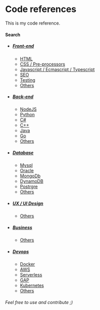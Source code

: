 # Code references
This is my code reference.

#### Search
  - ##### [Front-end](/)
    * [HTML](/)
    * [CSS / Pre-processors](/)
    * [Javascript / Ecmascript / Typescript](/)
    * [SEO](/)
    * [Testing](/)
    * [Others](/)
  - ##### [Back-end](/)
    * [NodeJS](/)
    * [Python](/)
    * [C#](/)
    * [C++](/)
    * [Java](/)
    * [Go](/)
    * [Others](/)
  - ##### [Database](/)
    * [Mysql](/)
    * [Oracle](/)
    * [MongoDb](/)
    * [DynamoDB](/)
    * [Postrgre](/)
    * [Others](/)
  - ##### [UX / UI Design](/)
    * [Others](/)
  - ##### [Business](/)
    * [Others](/)
  - ##### [Devops](/)
    * [Docker](/)
    * [AWS](/)
    * [Serverless](/)
    * [GAP](/)
    * [Kubernetes](/)
    * [Others](/)

###### Feel free to use and contribute ;)
